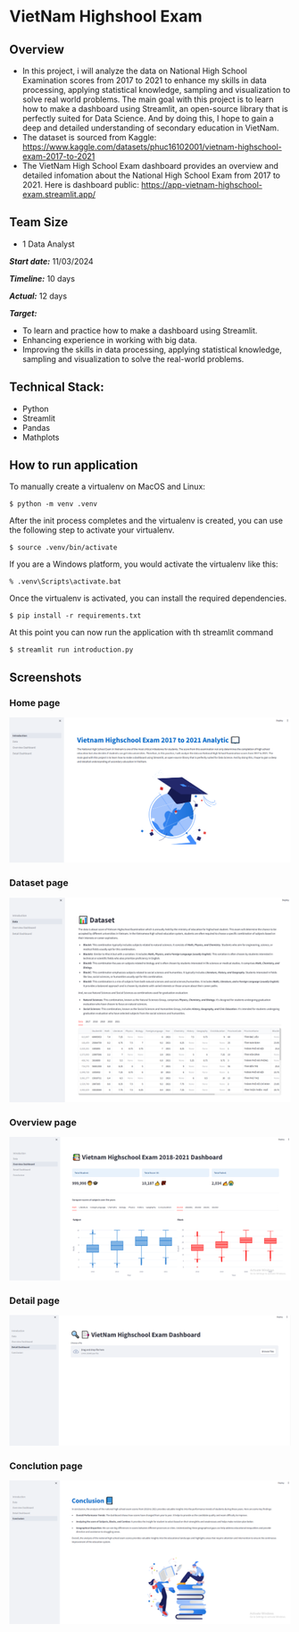 # VietNam Highshool Exam
## Overview 
- In this project, i will analyze the data on National High School Examination scores from 2017 to 2021 to enhance my skills in data processing, applying statistical knowledge, sampling  and visualization to solve real world problems. The main goal with this project is to learn how to make a dashboard using Streamlit, an open-source library that is perfectly suited for Data Science. And by doing this, I hope to gain a deep and detailed understanding of secondary education in VietNam.
- The dataset is sourced from Kaggle:  https://www.kaggle.com/datasets/phuc16102001/vietnam-highschool-exam-2017-to-2021
- The VietNam High School Exam dashboard provides an overview and detailed infomation about the National High School Exam from 2017 to 2021. Here is dashboard public: https://app-vietnam-highschool-exam.streamlit.app/

## Team Size
- 1 Data Analyst

***Start date:*** 11/03/2024

***Timeline:*** 10 days

***Actual:*** 12 days

***Target:***
- To learn and practice how to make a dashboard using Streamlit.
- Enhancing experience in working with big data.
- Improving the skills in data processing, applying statistical knowledge, sampling and visualization to solve the real-world problems.

## Technical Stack:
- Python
- Streamlit
- Pandas
- Mathplots

## How to run application

To manually create a virtualenv on MacOS and Linux:

```
$ python -m venv .venv
```

After the init process completes and the virtualenv is created, you can use the following
step to activate your virtualenv.

```
$ source .venv/bin/activate
```

If you are a Windows platform, you would activate the virtualenv like this:

```
% .venv\Scripts\activate.bat
```

Once the virtualenv is activated, you can install the required dependencies.

```
$ pip install -r requirements.txt
```

At this point you can now run the application with th streamlit command

```
$ streamlit run introduction.py
```

## Screenshots

### Home page

![Homepage](screenshots/homepage.png)

### Dataset page

![Homepage](screenshots/dataset.png)

### Overview page

![Homepage](screenshots/overviewdashboard.png)

### Detail page

![Homepage](screenshots/detaildashboard.png)

### Conclution page

![Homepage](screenshots/conclusion.png)

